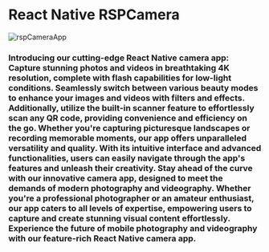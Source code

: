 # React Native RSPCamera

![rspCameraApp](https://github.com/acepraveen/React-Native-RSPCamera/assets/53901682/991ef5f4-d6d1-4501-8478-63f6197dfd04)


### Introducing our cutting-edge React Native camera app: Capture stunning photos and videos in breathtaking 4K resolution, complete with flash capabilities for low-light conditions. Seamlessly switch between various beauty modes to enhance your images and videos with filters and effects. Additionally, utilize the built-in scanner feature to effortlessly scan any QR code, providing convenience and efficiency on the go. Whether you're capturing picturesque landscapes or recording memorable moments, our app offers unparalleled versatility and quality. With its intuitive interface and advanced functionalities, users can easily navigate through the app's features and unleash their creativity. Stay ahead of the curve with our innovative camera app, designed to meet the demands of modern photography and videography. Whether you're a professional photographer or an amateur enthusiast, our app caters to all levels of expertise, empowering users to capture and create stunning visual content effortlessly. Experience the future of mobile photography and videography with our feature-rich React Native camera app.
